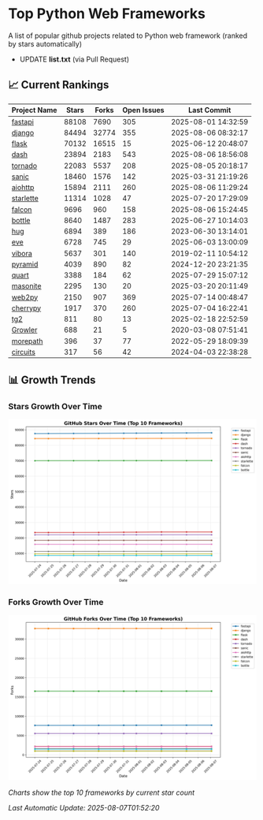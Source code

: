 # Top Python Web Frameworks
A list of popular github projects related to Python web framework (ranked by stars automatically)

* UPDATE **list.txt** (via Pull Request)

## 📈 Current Rankings

| Project Name | Stars | Forks | Open Issues | Last Commit |
| ------------ | ----- | ----- | ----------- | ----------- |
| [fastapi](https://github.com/fastapi/fastapi) | 88108 | 7690 | 305 | 2025-08-01 14:32:59 |
| [django](https://github.com/django/django) | 84494 | 32774 | 355 | 2025-08-06 08:32:17 |
| [flask](https://github.com/pallets/flask) | 70132 | 16515 | 15 | 2025-06-12 20:48:07 |
| [dash](https://github.com/plotly/dash) | 23894 | 2183 | 543 | 2025-08-06 18:56:08 |
| [tornado](https://github.com/tornadoweb/tornado) | 22083 | 5537 | 208 | 2025-08-05 20:18:17 |
| [sanic](https://github.com/sanic-org/sanic) | 18460 | 1576 | 142 | 2025-03-31 21:19:26 |
| [aiohttp](https://github.com/aio-libs/aiohttp) | 15894 | 2111 | 260 | 2025-08-06 11:29:24 |
| [starlette](https://github.com/encode/starlette) | 11314 | 1028 | 47 | 2025-07-20 17:29:09 |
| [falcon](https://github.com/falconry/falcon) | 9696 | 960 | 158 | 2025-08-06 15:24:45 |
| [bottle](https://github.com/bottlepy/bottle) | 8640 | 1487 | 283 | 2025-06-27 10:14:03 |
| [hug](https://github.com/hugapi/hug) | 6894 | 389 | 186 | 2023-06-30 13:14:01 |
| [eve](https://github.com/pyeve/eve) | 6728 | 745 | 29 | 2025-06-03 13:00:09 |
| [vibora](https://github.com/vibora-io/vibora) | 5637 | 301 | 140 | 2019-02-11 10:54:12 |
| [pyramid](https://github.com/Pylons/pyramid) | 4039 | 890 | 82 | 2024-12-20 23:21:35 |
| [quart](https://github.com/pallets/quart) | 3388 | 184 | 62 | 2025-07-29 15:07:12 |
| [masonite](https://github.com/MasoniteFramework/masonite) | 2295 | 130 | 20 | 2025-03-20 20:11:49 |
| [web2py](https://github.com/web2py/web2py) | 2150 | 907 | 369 | 2025-07-14 00:48:47 |
| [cherrypy](https://github.com/cherrypy/cherrypy) | 1917 | 370 | 260 | 2025-07-04 16:22:41 |
| [tg2](https://github.com/TurboGears/tg2) | 811 | 80 | 13 | 2025-02-18 22:52:59 |
| [Growler](https://github.com/pyGrowler/Growler) | 688 | 21 | 5 | 2020-03-08 07:51:41 |
| [morepath](https://github.com/morepath/morepath) | 396 | 37 | 77 | 2022-05-29 18:09:39 |
| [circuits](https://github.com/circuits/circuits) | 317 | 56 | 42 | 2024-04-03 22:38:28 |

## 📊 Growth Trends

### Stars Growth Over Time
![Stars Chart](charts/stars_chart.jpg)

### Forks Growth Over Time
![Forks Chart](charts/forks_chart.jpg)

*Charts show the top 10 frameworks by current star count*


*Last Automatic Update: 2025-08-07T01:52:20*
